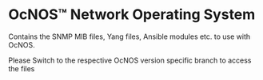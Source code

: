 # OcNOS™ Network Operating System 
Contains the SNMP MIB files, Yang files, Ansible modules etc. to use with OcNOS.

Please Switch to the respective OcNOS version specific branch to access the files 




